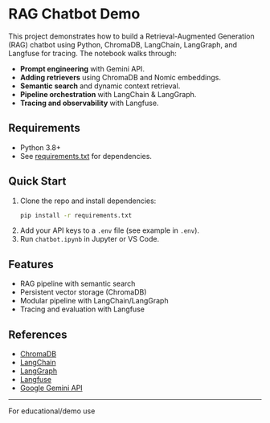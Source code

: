 # RAG Chatbot Demo

This project demonstrates how to build a Retrieval-Augmented Generation (RAG) chatbot using Python, ChromaDB, LangChain, LangGraph, and Langfuse for tracing. The notebook walks through:

- **Prompt engineering** with Gemini API.
- **Adding retrievers** using ChromaDB and Nomic embeddings.
- **Semantic search** and dynamic context retrieval.
- **Pipeline orchestration** with LangChain & LangGraph.
- **Tracing and observability** with Langfuse.

## Requirements

- Python 3.8+
- See [requirements.txt](requirements.txt) for dependencies.

## Quick Start

1. Clone the repo and install dependencies:
    ```sh
    pip install -r requirements.txt
    ```
2. Add your API keys to a `.env` file (see example in `.env`).
3. Run `chatbot.ipynb` in Jupyter or VS Code.

## Features

- RAG pipeline with semantic search
- Persistent vector storage (ChromaDB)
- Modular pipeline with LangChain/LangGraph
- Tracing and evaluation with Langfuse

## References

- [ChromaDB](https://www.trychroma.com/)
- [LangChain](https://python.langchain.com/)
- [LangGraph](https://langchain-ai.github.io/langgraph/)
- [Langfuse](https://langfuse.com/)
- [Google Gemini API](https://aistudio.google.com/)

---
For educational/demo use